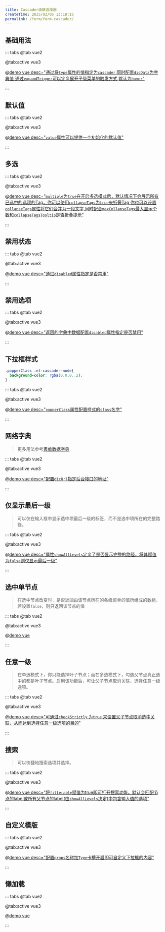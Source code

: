 ```yaml
---
title: Cascader级联选择器
createTime: 2025/02/06 13:18:15
permalink: /form/form-cascader/
---
```


## 基础用法

::: tabs
@tab vue2

@tab:active vue3

@[demo vue desc="通过将`type`属性的值指定为`cascader`,同时配置`dicData`为字典值,通过`expandTrigger`可以定义展开子级菜单的触发方式,默认为`hover`"](../../examples/form/form-cascader/base.vue)

:::

## 默认值

::: tabs
@tab vue2

@tab:active vue3

@[demo vue desc="`value`属性可以提供一个初始化的默认值"](../../examples/form/form-cascader/value.vue)

:::

## 多选

::: tabs
@tab vue2

@tab:active vue3

@[demo vue desc="`multiple`为`true`在开启多选模式后，默认情况下会展示所有已选中的选项的Tag，你可以使用`collapseTags`为`true`来折叠Tag,你也可以设置`collapseTags`属性将它们合并为一段文字,同时配合`maxCollapseTags`最大显示个数和`collapseTagsTooltip`是否折叠提示"](../../examples/form/form-cascader/multiple.vue)

:::

## 禁用状态

::: tabs
@tab vue2

@tab:active vue3

@[demo vue desc="通过`disabled`属性指定是否禁用"](../../examples/form/form-cascader/disabled.vue)

:::

## 禁用选项

::: tabs
@tab vue2

@tab:active vue3

@[demo vue desc="返回的字典中数据配置`disabled`属性指定是否禁用"](../../examples/form/form-cascader/disabled-item.vue)

:::

## 下拉框样式
```css
.popperClass .el-cascader-node{
  background-color: rgba(0,0,0,.2);
}
```

::: tabs
@tab vue2

@tab:active vue3

@[demo vue desc="`popperClass`属性配置样式的`class`名字"](../../examples/form/form-cascader/popperClass.vue)

:::

## 网络字典
>更多用法参考[表单数据字典](/form/form-dic)

::: tabs
@tab vue2

@tab:active vue3

@[demo vue desc="配置`dicUrl`指定后台接口的地址"](../../examples/form/form-cascader/dic.vue)

:::


## 仅显示最后一级
>可以仅在输入框中显示选中项最后一级的标签，而不是选中项所在的完整路径。


::: tabs
@tab vue2

@tab:active vue3

@[demo vue desc="属性`showAllLevels`定义了是否显示完整的路径，将其赋值为`false`则仅显示最后一级"](../../examples/form/form-cascader/showAllLevels.vue)

:::


## 选中单节点
>在选中节点改变时，是否返回由该节点所在的各级菜单的值所组成的数组，若设置`false`，则只返回该节点的值

::: tabs
@tab vue2

@tab:active vue3

@[demo vue](../../examples/form/form-cascader/emitPath.vue)

:::

## 任意一级
>在单选模式下，你只能选择叶子节点；而在多选模式下，勾选父节点真正选中的都是叶子节点。启用该功能后，可让父子节点取消关联，选择任意一级选项。

::: tabs
@tab vue2

@tab:active vue3

@[demo vue desc="可通过`checkStrictly` 为`true` 来设置父子节点取消选中关联，从而达到选择任意一级选项的目的"](../../examples/form/form-cascader/checkStrictly.vue)

:::


## 搜索
>可以快捷地搜索选项并选择。

::: tabs
@tab vue2

@tab:active vue3

@[demo vue desc="将`filterable`赋值为true即可打开搜索功能，默认会匹配节点的label或所有父节点的label(由`showAllLevels`决定)中包含输入值的选项"](../../examples/form/form-cascader/showAllLevels.vue)

:::

## 自定义模版

::: tabs
@tab vue2

@tab:active vue3

@[demo vue desc="配置`props`名称加`Type`卡槽开启即可自定义下拉框的内容"](../../examples/form/form-cascader/slot.vue)

:::

## 懒加载

::: tabs
@tab vue2

@tab:active vue3

@[demo vue](../../examples/form/form-cascader/lazy.vue)

:::